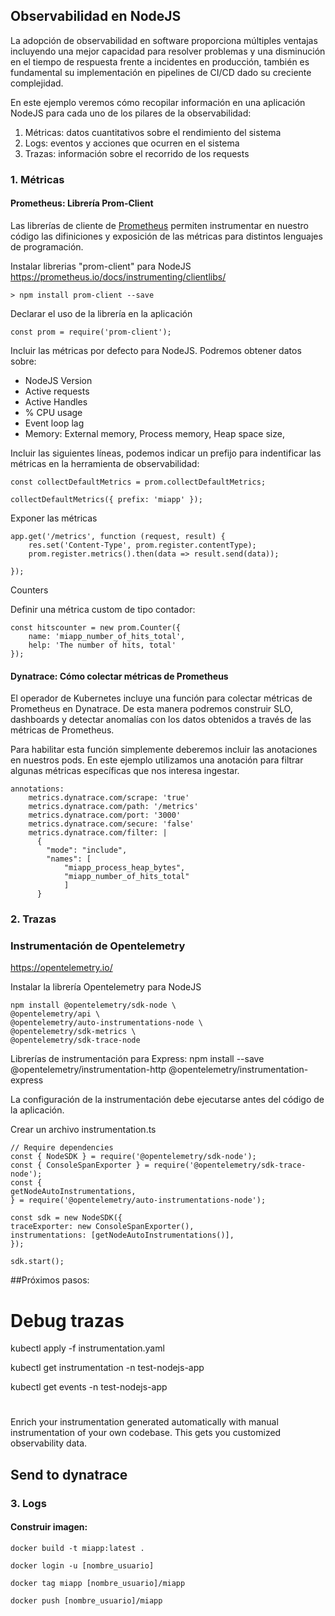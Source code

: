 
## Observabilidad en NodeJS
La adopción de observabilidad en software proporciona múltiples ventajas incluyendo una mejor capacidad para resolver problemas y una disminución en el tiempo de respuesta frente a incidentes en producción, también es fundamental su implementación en pipelines de CI/CD dado su creciente complejidad.

En este ejemplo veremos cómo recopilar información en una aplicación NodeJS para cada uno de los pilares de la observabilidad:

1. Métricas: datos cuantitativos sobre el rendimiento del sistema 
2. Logs: eventos y acciones que ocurren en el sistema
3. Trazas: información sobre el recorrido de los requests


### 1. Métricas 

#### Prometheus: Librería Prom-Client

Las librerías de cliente de [Prometheus](https://prometheus.io/) permiten instrumentar en nuestro código las difiniciones y exposición de las métricas para distintos lenguajes de programación.

Instalar librerias "prom-client" para NodeJS 
https://prometheus.io/docs/instrumenting/clientlibs/

    > npm install prom-client --save

Declarar el uso de la librería en la aplicación

    const prom = require('prom-client');

Incluir las métricas por defecto para NodeJS.
Podremos obtener datos sobre:
* NodeJS Version
* Active requests
* Active Handles
* % CPU usage
* Event loop lag
* Memory: External memory, Process memory, Heap space size,

Incluir las siguientes líneas, podemos indicar un prefijo para indentificar las métricas en la herramienta de observabilidad:

    const collectDefaultMetrics = prom.collectDefaultMetrics;

    collectDefaultMetrics({ prefix: 'miapp' });

Exponer las métricas

    app.get('/metrics', function (request, result) {
        res.set('Content-Type', prom.register.contentType);
        prom.register.metrics().then(data => result.send(data));

    });

Counters

Definir una métrica custom de tipo contador:

    const hitscounter = new prom.Counter({
        name: 'miapp_number_of_hits_total',
        help: 'The number of hits, total'
    });


#### Dynatrace: Cómo colectar métricas de Prometheus

El operador de Kubernetes incluye una función para colectar métricas de Prometheus en Dynatrace. De esta manera podremos construir SLO, dashboards y detectar anomalías con los datos obtenidos a través de las métricas de Prometheus.

Para habilitar esta función simplemente deberemos incluir las anotaciones en nuestros pods. En este ejemplo utilizamos una anotación para filtrar algunas métricas específicas que nos interesa ingestar. 

    annotations:
        metrics.dynatrace.com/scrape: 'true'
        metrics.dynatrace.com/path: '/metrics'
        metrics.dynatrace.com/port: '3000'
        metrics.dynatrace.com/secure: 'false'
        metrics.dynatrace.com/filter: |
          {
            "mode": "include",
            "names": [
                "miapp_process_heap_bytes",
                "miapp_number_of_hits_total"
                ]
          }

### 2. Trazas

### Instrumentación de Opentelemetry

https://opentelemetry.io/

Instalar la librería Opentelemetry para NodeJS

    npm install @opentelemetry/sdk-node \
    @opentelemetry/api \
    @opentelemetry/auto-instrumentations-node \
    @opentelemetry/sdk-metrics \
    @opentelemetry/sdk-trace-node


Librerías de instrumentación para Express:
    npm install --save @opentelemetry/instrumentation-http @opentelemetry/instrumentation-express

La configuración de la instrumentación debe ejecutarse antes del código de la aplicación.

Crear un archivo instrumentation.ts

    // Require dependencies
    const { NodeSDK } = require('@opentelemetry/sdk-node');
    const { ConsoleSpanExporter } = require('@opentelemetry/sdk-trace-node');
    const {
    getNodeAutoInstrumentations,
    } = require('@opentelemetry/auto-instrumentations-node');

    const sdk = new NodeSDK({
    traceExporter: new ConsoleSpanExporter(),
    instrumentations: [getNodeAutoInstrumentations()],
    });

    sdk.start();


##Próximos pasos:
# Debug trazas

kubectl apply -f instrumentation.yaml

kubectl get instrumentation -n test-nodejs-app

kubectl get events -n test-nodejs-app

#
Enrich your instrumentation generated automatically with manual instrumentation of your own codebase. This gets you customized observability data.

## Send to dynatrace


### 3. Logs



#### Construir imagen:

    docker build -t miapp:latest .

    docker login -u [nombre_usuario]

    docker tag miapp [nombre_usuario]/miapp

    docker push [nombre_usuario]/miapp
